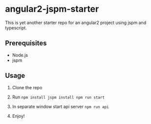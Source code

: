 # angular2-jspm-starter

This is yet another starter repo for an angular2 project using jspm and typescript.

## Prerequisites

* Node.js
* jspm

## Usage

  1. Clone the repo

  2. Run
    ```
    npm install
    jspm install
    npm run start
    ```
  3. In separate window start api server
    ```
    npm run api
    ```
  4. Enjoy!
